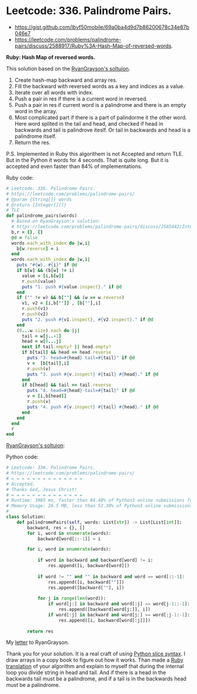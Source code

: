 # Leetcode: 336. Palindrome Pairs.

- https://gist.github.com/lbvf50mobile/69a0ba4d9d7b86200678c34e87b046e7
- https://leetcode.com/problems/palindrome-pairs/discuss/2588917/Ruby%3A-Hash-Map-of-reversed-words.


**Ruby: Hash Map of reversed words.**

This solution based on the [RyanGrayson's soltuion](https://leetcode.com/problems/palindrome-pairs/discuss/2585442/Intuitive-Python3-or-HashMap-or-95-Time-and-Space-or-O(N*W2)).

1. Create hash-map backward and array res.
2. Fill the backward with reversed words as a key and indices as a value.
3. Iterate over all words with index.
4. Push a pair in res if there is a current word in reversed.
5. Push a pair in res if current word is a palindrome and there is an empty word in the array.
6. Most complicated part if there is a part of palindorme it the other word. Here word splited in the tail and head, and checked if head in backwards and tail is palindrove iteslf. Or tail in backwards and head is a palindrome itself.
7. Return the res.

P.S. Implemented in Ruby this algorithem is not Accepted and return TLE. But in the Python it words for 4 seconds. That is quite long.  But it is accepted and even faster than 84% of implementations.

Ruby code:
```Ruby
# Leetcode: 336. Palindrome Pairs.
# https://leetcode.com/problems/palindrome-pairs/
# @param {String[]} words
# @return {Integer[][]}
# TLE
def palindrome_pairs(words)
  # Based on RyanGrayson's solution:
  # https://leetcode.com/problems/palindrome-pairs/discuss/2585442/Intuitive-Python3-or-HashMap-or-95-Time-and-Space-or-O(N*W2)
  b,r = {}, []
  @d = false
  words.each_with_index do |w,i|
    b[w.reverse] = i
  end
  words.each_with_index do |w,i|
    puts "#{w}, #{i}" if @d
    if b[w] && (b[w] != i)
      value = [i,b[w]]
      r.push(value) 
      puts "1. push #{value.inspect}." if @d
    end
    if ("" != w) && b[""] && (w == w.reverse)
      v1, v2 = [i,b[""]] , [b[""],i]
      r.push(v1)
      r.push(v2)
      puts "2. push #{v1.inspect}, #{v2.inspect}." if @d
    end
    (0...w.size).each do |j|
      tail = w[j..-1]
      head = w[0...j]
      next if tail.empty? || head.empty?
      if b[tail] && head == head.reverse
        puts "3. head=#{head} tail=#{tail}" if @d
        v =  [b[tail],i]
        r.push(v)
        puts "3. push #{v.inspect} #{tail} #{head}." if @d
      end
      if b[head] && tail == tail.reverse
        puts "4. head=#{head} tail=#{tail}" if @d
        v = [i,b[head]]
        r.push(v)
        puts "4. push #{v.inspect} #{tail} #{head}." if @d
      end
    end
  end
  r
end
```


[RyanGrayson's soltuion](https://leetcode.com/problems/palindrome-pairs/discuss/2585442/Intuitive-Python3-or-HashMap-or-95-Time-and-Space-or-O(N*W2)):

Python code:
```Python
# Leetcode: 336. Palindrome Pairs.
# https://leetcode.com/problems/palindrome-pairs/
# = = = = = = = = = = = = = =
# Accepted.
# Thanks God, Jesus Christ!
# = = = = = = = = = = = = = =
# Runtime: 3085 ms, faster than 84.48% of Python3 online submissions for Palindrome Pairs.
# Memory Usage: 26.5 MB, less than 52.30% of Python3 online submissions for Palindrome Pairs.
#
class Solution:
    def palindromePairs(self, words: List[str]) -> List[List[int]]:
        backward, res = {}, []
        for i, word in enumerate(words):
            backward[word[::-1]] = i

        for i, word in enumerate(words):
            
            if word in backward and backward[word] != i:
                res.append([i, backward[word]])
                
            if word != "" and "" in backward and word == word[::-1]:
                res.append([i, backward[""]])
                res.append([backward[""], i])
                
            for j in range(len(word)):
                if word[j:] in backward and word[:j] == word[j-1::-1]:
                    res.append([backward[word[j:]], i])
                if word[:j] in backward and word[j:] == word[:j-1:-1]:
                    res.append([i, backward[word[:j]]])
                    
        return res
```

My [letter](https://leetcode.com/problems/palindrome-pairs/discuss/2585442/Intuitive-Python3-or-HashMap-or-95-Time-and-Space-or-O(N*W2)/1607072) to RyanGrayson.

Thank you for your solution. It is a real craft of using [Python slice syntax](https://stackoverflow.com/questions/509211/understanding-slicing). I draw arrays in a copy book to figure out how it works. Than made a [Ruby translation](https://leetcode.com/problems/palindrome-pairs/discuss/2588917/Ruby%3A-Hash-Map-of-reversed-words.) of your algorithm and explain to myself that during the internal loop you divide string in head and tail. And if there is a head in the backwards tail must be a palindrome, and if a tail is in the backwards head must be a palindrome.
